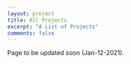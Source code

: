 ```yaml
---
layout: project
title: All Projects
excerpt: "A List of Projects"
comments: false
---
```

Page to be updated soon (Jan-12-2021).
